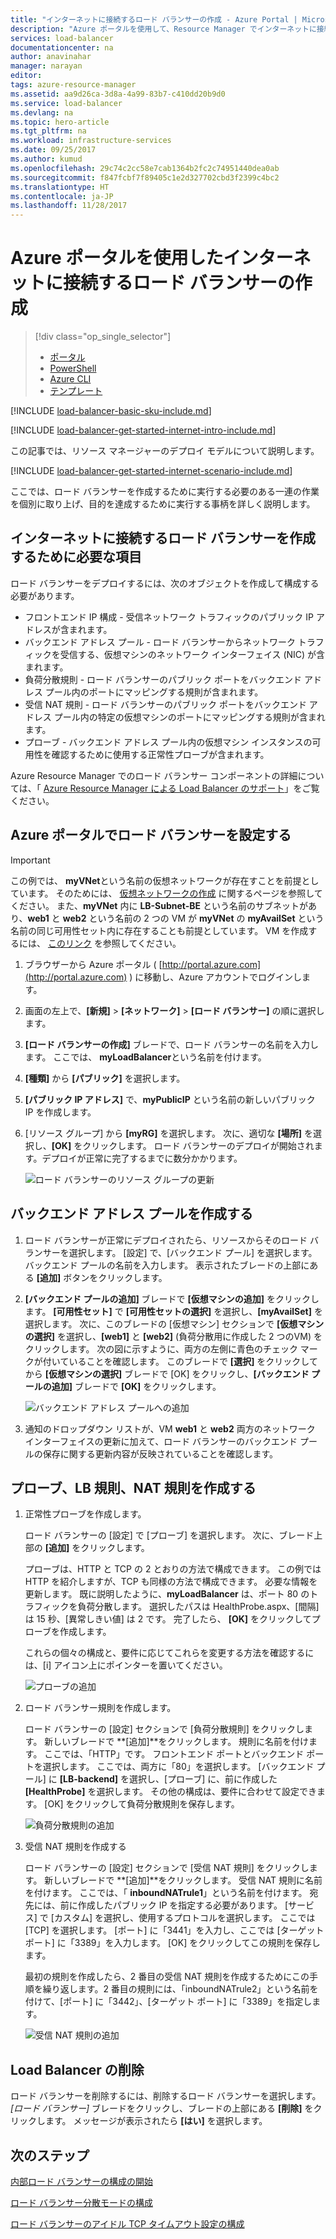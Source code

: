 ```yaml
---
title: "インターネットに接続するロード バランサーの作成 - Azure Portal | Microsoft Docs"
description: "Azure ポータルを使用して、Resource Manager でインターネットに接続するロード バランサーを作成する方法について説明します"
services: load-balancer
documentationcenter: na
author: anavinahar
manager: narayan
editor: 
tags: azure-resource-manager
ms.assetid: aa9d26ca-3d8a-4a99-83b7-c410dd20b9d0
ms.service: load-balancer
ms.devlang: na
ms.topic: hero-article
ms.tgt_pltfrm: na
ms.workload: infrastructure-services
ms.date: 09/25/2017
ms.author: kumud
ms.openlocfilehash: 29c74c2cc58e7cab1364b2fc2c74951440dea0ab
ms.sourcegitcommit: f847fcbf7f89405c1e2d327702cbd3f2399c4bc2
ms.translationtype: HT
ms.contentlocale: ja-JP
ms.lasthandoff: 11/28/2017
---
```

# <a name="creating-an-internet-facing-load-balancer-using-the-azure-portal"></a>Azure ポータルを使用したインターネットに接続するロード バランサーの作成

> [!div class="op_single_selector"]
> * [ポータル](../load-balancer/load-balancer-get-started-internet-portal.md)
> * [PowerShell](../load-balancer/load-balancer-get-started-internet-arm-ps.md)
> * [Azure CLI](../load-balancer/load-balancer-get-started-internet-arm-cli.md)
> * [テンプレート](../load-balancer/load-balancer-get-started-internet-arm-template.md)

[!INCLUDE [load-balancer-basic-sku-include.md](../../includes/load-balancer-basic-sku-include.md)]

[!INCLUDE [load-balancer-get-started-internet-intro-include.md](../../includes/load-balancer-get-started-internet-intro-include.md)]

この記事では、リソース マネージャーのデプロイ モデルについて説明します。

[!INCLUDE [load-balancer-get-started-internet-scenario-include.md](../../includes/load-balancer-get-started-internet-scenario-include.md)]

ここでは、ロード バランサーを作成するために実行する必要のある一連の作業を個別に取り上げ、目的を達成するために実行する事柄を詳しく説明します。

## <a name="what-is-required-to-create-an-internet-facing-load-balancer"></a>インターネットに接続するロード バランサーを作成するために必要な項目

ロード バランサーをデプロイするには、次のオブジェクトを作成して構成する必要があります。

* フロントエンド IP 構成 - 受信ネットワーク トラフィックのパブリック IP アドレスが含まれます。
* バックエンド アドレス プール - ロード バランサーからネットワーク トラフィックを受信する、仮想マシンのネットワーク インターフェイス (NIC) が含まれます。
* 負荷分散規則 - ロード バランサーのパブリック ポートをバックエンド アドレス プール内のポートにマッピングする規則が含まれます。
* 受信 NAT 規則 - ロード バランサーのパブリック ポートをバックエンド アドレス プール内の特定の仮想マシンのポートにマッピングする規則が含まれます。
* プローブ - バックエンド アドレス プール内の仮想マシン インスタンスの可用性を確認するために使用する正常性プローブが含まれます。

Azure Resource Manager でのロード バランサー コンポーネントの詳細については、「 [Azure Resource Manager による Load Balancer のサポート](load-balancer-arm.md)」をご覧ください。

## <a name="set-up-a-load-balancer-in-azure-portal"></a>Azure ポータルでロード バランサーを設定する

> [!IMPORTANT]
> この例では、 **myVNet**という名前の仮想ネットワークが存在すことを前提としています。 そのためには、 [仮想ネットワークの作成](../virtual-network/virtual-networks-create-vnet-arm-pportal.md) に関するページを参照してください。 また、**myVNet** 内に **LB-Subnet-BE** という名前のサブネットがあり、**web1** と **web2** という名前の 2 つの VM が **myVNet** の **myAvailSet** という名前の同じ可用性セット内に存在することも前提としています。 VM を作成するには、 [このリンク](../virtual-machines/virtual-machines-windows-hero-tutorial.md?toc=%2fazure%2fvirtual-machines%2fwindows%2ftoc.json) を参照してください。

1. ブラウザーから Azure ポータル ( [http://portal.azure.com](http://portal.azure.com) ) に移動し、Azure アカウントでログインします。
2. 画面の左上で、**[新規]** > **[ネットワーク]** > **[ロード バランサー]** の順に選択します。
3. **[ロード バランサーの作成]** ブレードで、ロード バランサーの名前を入力します。 ここでは、 **myLoadBalancer**という名前を付けます。
4. **[種類]** から **[パブリック]** を選択します。
5. **[パブリック IP アドレス]** で、**myPublicIP** という名前の新しいパブリック IP を作成します。
6. [リソース グループ] から **[myRG]** を選択します。 次に、適切な **[場所]** を選択し、**[OK]** をクリックします。 ロード バランサーのデプロイが開始されます。デプロイが正常に完了するまでに数分かかります。

    ![ロード バランサーのリソース グループの更新](./media/load-balancer-get-started-internet-portal/1-load-balancer.png)

## <a name="create-a-back-end-address-pool"></a>バックエンド アドレス プールを作成する

1. ロード バランサーが正常にデプロイされたら、リソースからそのロード バランサーを選択します。 [設定] で、[バックエンド プール] を選択します。 バックエンド プールの名前を入力します。 表示されたブレードの上部にある **[追加]** ボタンをクリックします。
2. **[バックエンド プールの追加]** ブレードで **[仮想マシンの追加]** をクリックします。  **[可用性セット]** で **[可用性セットの選択]** を選択し、**[myAvailSet]** を選択します。 次に、このブレードの [仮想マシン] セクションで **[仮想マシンの選択]** を選択し、**[web1]** と **[web2]** (負荷分散用に作成した 2 つのVM) をクリックします。 次の図に示すように、両方の左側に青色のチェック マークが付いていることを確認します。 このブレードで **[選択]** をクリックしてから **[仮想マシンの選択]** ブレードで [OK] をクリックし、**[バックエンド プールの追加]** ブレードで **[OK]** をクリックします。

    ![バックエンド アドレス プールへの追加 ](./media/load-balancer-get-started-internet-portal/3-load-balancer-backend-02.png)

3. 通知のドロップダウン リストが、VM **web1** と **web2** 両方のネットワーク インターフェイスの更新に加えて、ロード バランサーのバックエンド プールの保存に関する更新内容が反映されていることを確認します。

## <a name="create-a-probe-lb-rule-and-nat-rules"></a>プローブ、LB 規則、NAT 規則を作成する

1. 正常性プローブを作成します。

    ロード バランサーの [設定] で [プローブ] を選択します。 次に、ブレード上部の **[追加]** をクリックします。

    プローブは、HTTP と TCP の 2 とおりの方法で構成できます。 この例では HTTP を紹介しますが、TCP も同様の方法で構成できます。
    必要な情報を更新します。 既に説明したように、**myLoadBalancer** は、ポート 80 のトラフィックを負荷分散します。 選択したパスは HealthProbe.aspx、[間隔] は 15 秒、[異常しきい値] は 2 です。 完了したら、 **[OK]** をクリックしてプローブを作成します。

    これらの個々の構成と、要件に応じてこれらを変更する方法を確認するには、[i] アイコン上にポインターを置いてください。

    ![プローブの追加](./media/load-balancer-get-started-internet-portal/4-load-balancer-probes.png)

2. ロード バランサー規則を作成します。

    ロード バランサーの [設定] セクションで [負荷分散規則] をクリックします。 新しいブレードで **[追加]**をクリックします。 規則に名前を付けます。 ここでは、「HTTP」です。 フロントエンド ポートとバックエンド ポートを選択します。 ここでは、両方に「80」を選択します。 [バックエンド プール] に **[LB-backend]** を選択し、[プローブ] に、前に作成した **[HealthProbe]** を選択します。 その他の構成は、要件に合わせて設定できます。 [OK] をクリックして負荷分散規則を保存します。

    ![負荷分散規則の追加](./media/load-balancer-get-started-internet-portal/5-load-balancing-rules.png)

3. 受信 NAT 規則を作成する

    ロード バランサーの [設定] セクションで [受信 NAT 規則] をクリックします。 新しいブレードで **[追加]**をクリックします。 受信 NAT 規則に名前を付けます。 ここでは、「 **inboundNATrule1**」という名前を付けます。 宛先には、前に作成したパブリック IP を指定する必要があります。 [サービス] で [カスタム] を選択し、使用するプロトコルを選択します。 ここでは [TCP] を選択します。 [ポート] に「3441」を入力し、ここでは [ターゲット ポート] に「3389」を入力します。 [OK] をクリックしてこの規則を保存します。

    最初の規則を作成したら、2 番目の受信 NAT 規則を作成するためにこの手順を繰り返します。2 番目の規則には、「inboundNATrule2」という名前を付けて、[ポート] に「3442」、[ターゲット ポート] に「3389」を指定します。

    ![受信 NAT 規則の追加](./media/load-balancer-get-started-internet-portal/6-load-balancer-inbound-nat-rules.png)

## <a name="remove-a-load-balancer"></a>Load Balancer の削除

ロード バランサーを削除するには、削除するロード バランサーを選択します。 *[ロード バランサー]* ブレードをクリックし、ブレードの上部にある **[削除]** をクリックします。 メッセージが表示されたら **[はい]** を選択します。

## <a name="next-steps"></a>次のステップ

[内部ロード バランサーの構成の開始](load-balancer-get-started-ilb-arm-cli.md)

[ロード バランサー分散モードの構成](load-balancer-distribution-mode.md)

[ロード バランサーのアイドル TCP タイムアウト設定の構成](load-balancer-tcp-idle-timeout.md)
